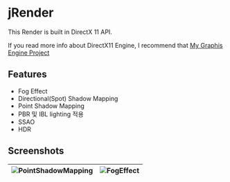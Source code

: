 # jRender
This Render is built in DirectX 11 API.

If you read more info about DirectX11 Engine, I recommend that [My Graphis Engine Project](https://github.com/JungsikOh/Riley-Engine)

## Features
- Fog Effect
- Directional(Spot) Shadow Mapping
- Point Shadow Mapping
- PBR 및 IBL lighting 적용
- SSAO
- HDR

## Screenshots
![PointShadowMapping](https://github.com/JungsikOh/jRender/assets/165359228/81a20ec3-41a5-48ef-8b98-bc5b33aadb30)| ![FogEffect](https://github.com/JungsikOh/jRender/assets/165359228/d250647d-953a-4e87-95d8-131945592035)
---|---|
